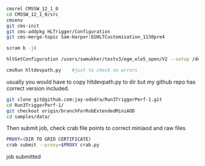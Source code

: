 ```bash
cmsrel CMSSW_12_1_0
cd CMSSW_12_1_0/src
cmsenv
git cms-init
git cms-addpkg HLTrigger/Configuration
git cms-merge-topic Sam-Harper:EGHLTCustomisation_1130pre4
```
```bash
scram b -j8
```
```bash
hltGetConfiguration /users/swmukher/testv3/egm_ele5_open/V2 --setup /dev/CMSSW_12_1_0/GRun --globaltag auto:run3_hlt --input root://cms-xrd-global.cern.ch///store/data/Run2018B/ParkingBPH5/RAW/v1/000/317/488/00000/0009AF7C-3669-E811-A47D-FA163EC57F99.root --data --process MYHLT --unprescale --max-events 20 --output none --customise HLTrigger/Configuration/customizeHLTforCMSSW.customiseFor2018Input,HLTrigger/Configuration/customizeHLTforEGamma.customiseEGammaMenuDev --l1-emulator uGT   --l1 L1Menu_Collisions2018_v2_1_0-d1_xml > hltdevpath.py

cmsRun hltdevpath.py    #just to check no errors
```
usually you would have to copy hltdevpath.py to dir but my github repo has correct version included.

```bash
git clone git@github.com:jay-odedra/Run3TriggerPerf-1.git
cd Run3TriggerPerf-1/
git checkout origin/branchForRobExtendedMiniAOD
cd samples/data/
```
Then submit job, check crab file points to correct miniaod and raw files

```bash
PROXY=(DIR TO GRID CERTIFICATE)
crab submit --proxy=$PROXY crab.py
```

job submitted
